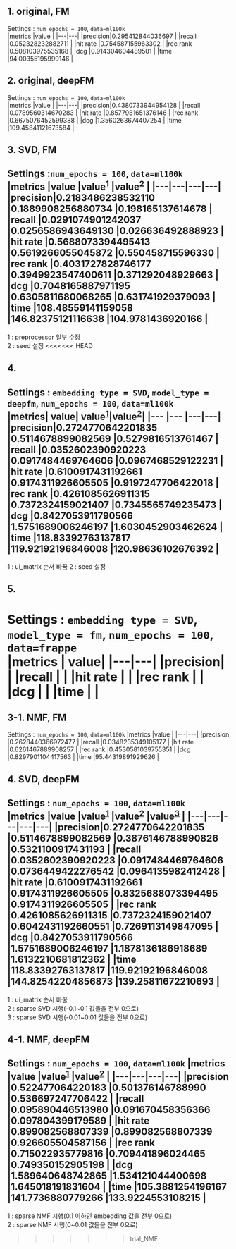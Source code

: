 ## 1. original, FM
Settings : `num_epochs = 100`, `data=ml100k`  
|metrics |value |
|---|---|
|precision|0.295412844036697 |
|recall   |0.052328232882711 |
|hit rate |0.754587155963302 |
|rec rank |0.508103975535168 |
|dcg      |0.914304604489501 |
|time     |94.00355195999146 |

## 2. original, deepFM
Settings : `num_epochs = 100`, `data=ml100k`  
|metrics |value |
|---|---|
|precision|0.4380733944954128 | 
|recall   |0.0789560314670283 |
|hit rate |0.8577981651376146 |
|rec rank |0.6675076452599388 |
|dcg      |1.3560263674407254 |
|time     |109.45841121673584 |

## 3. SVD, FM
Settings :`num_epochs = 100`, `data=ml100k`  
|metrics |value |value<sup>[1](#footnote_1)</sup> |value<sup>[2](#footnote_2)</sup> |
|---|---|---|---|
|precision|0.2183486238532110 |0.1889908256880734 |0.198165137614678 |
|recall   |0.0291074901242037 |0.0256586943649130 |0.026636492888923 |
|hit rate |0.5688073394495413 |0.5619266055045872 |0.550458715596330 |
|rec rank |0.4031727828746177 |0.3949923547400611 |0.371292048929663 |
|dcg      |0.7048165887971195 |0.6305811680068265 |0.631741929379093 |
|time     |108.48559141159058 |146.82375121116638 |104.9781436920166 | 
---
<a name='footnote_1'>1</a> : preprocessor 일부 수정  
<a name='footnote_2'>2</a> : seed 설정
<<<<<<< HEAD
## 4.
Settings : `embedding type = SVD`, `model_type = deepfm`, `num_epochs = 100`, `data=ml100k`  
|metrics| value| value<sup>[1](#footnote_1)</sup>|value<sup>[2](#footnote_2)</sup>|
|---    |---   |---|---|
|precision|0.2724770642201835 |0.5114678899082569 |0.5279816513761467 |
|recall   |0.0352602390920223 |0.0917484469764606 |0.0967468529122231 |
|hit rate |0.6100917431192661 |0.9174311926605505 |0.9197247706422018 |
|rec rank |0.4261085626911315 |0.7372324159021407 |0.7345565749235473 |
|dcg      |0.8427053911790566 |1.5751689006246197 |1.6030452903462624 |
|time     |118.83392763137817 |119.92192196846008 |120.98636102676392 |
---
<a name='footnote_1'>1</a> : ui_matrix 순서 바꿈
<a name='footnote_2'>2</a> : seed 설정 

## 5.
Settings : `embedding type = SVD`, `model_type = fm`, `num_epochs = 100`, `data=frappe`  
|metrics  | value|
|---|---|
|precision| |
|recall   | |
|hit rate | |
|rec rank | |
|dcg      | |
|time     | |
=======

## 3-1. NMF, FM
Settings : `num_epochs = 100`, `data=ml100k`
|metrics |value |
|---|---|
|precision |0.2628440366972477 |
|recall    |0.0348235349105177 |
|hit rate  |0.6261467889908257 |
|rec rank  |0.4530581039755351 |
|dcg       |0.8297901104417563 |
|time      |95.44319891929626  |

## 4. SVD, deepFM
Settings : `num_epochs = 100`, `data=ml100k`  
|metrics |value |value<sup>[1](#footnote_1)</sup> |value<sup>[2](#footnote_2)</sup> |value<sup>[3](#footnote_3)</sup> |
|---|---|---|---|---|
|precision|0.2724770642201835 |0.5114678899082569 |0.3876146788990826 |0.5321100917431193 |
|recall   |0.0352602390920223 |0.0917484469764606 |0.0736449422276542 |0.0964135982412428 |
|hit rate |0.6100917431192661 |0.9174311926605505 |0.8325688073394495 |0.9174311926605505 |
|rec rank |0.4261085626911315 |0.7372324159021407 |0.6042431192660551 |0.7269113149847095 |
|dcg      |0.8427053911790566 |1.5751689006246197 |1.1878136186918689 |1.6132210681812362 | 
|time     |118.83392763137817 |119.92192196846008 |144.82542204856873 |139.25811672210693 |
---
<a name='footnote_1'>1</a> : ui_matrix 순서 바꿈  
<a name='footnote_2'>2</a> : sparse SVD 시행(-0.1~0.1 값들을 전부 0으로)  
<a name='footnote_3'>3</a> : sparse SVD 시행(-0.01~0.01 값들을 전부 0으로)
 
## 4-1. NMF, deepFM
Settings : `num_epochs = 100`, `data=ml100k`
|metrics |value |value<sup>[1](#footnote_1)</sup> |value<sup>[2](#footnote_2)</sup> |
|---|---|---|---|
|precision |0.522477064220183 |0.501376146788990 |0.536697247706422 |
|recall    |0.095890446513980 |0.091670458356366 |0.097804399179589 |
|hit rate  |0.899082568807339 |0.899082568807339 |0.926605504587156 |
|rec rank  |0.715022935779816 |0.709441896024465 |0.749350152905198 |
|dcg       |1.589640648742865 |1.534121044400698 |1.645018191831604 |
|time      |105.3881254196167 |141.7736880779266 |133.9224553108215 |
---
<a name='footnote_1'>1</a> : sparse NMF 시행(0.1 이하인 embedding 값을 전부 0으로)  
<a name='footnote_2'>2</a> : sparse NMF 시행(0~0.01 값들을 전부 0으로)  
>>>>>>> trial_NMF
